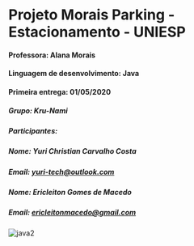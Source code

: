 # Projeto Morais Parking - Estacionamento - UNIESP
#### Professora: Alana Morais
#### Linguagem de desenvolvimento: Java
#### Primeira entrega: 01/05/2020
##### Grupo: Kru-Nami
##### Participantes:
##### Nome: Yuri Christian Carvalho Costa
##### Email: yuri-tech@outlook.com
##### Nome: Ericleiton Gomes de Macedo
##### Email: ericleitonmacedo@gmail.com
![java2](https://user-images.githubusercontent.com/64562867/80657652-93d32700-8a5a-11ea-882a-51d541ad8864.jpg)
